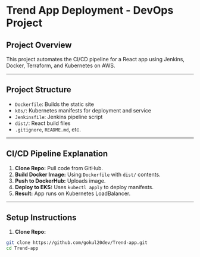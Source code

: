 # Trend App Deployment - DevOps Project

##  Project Overview
This project automates the CI/CD pipeline for a React app using Jenkins, Docker, Terraform, and Kubernetes on AWS.

---

## Project Structure

- `Dockerfile`: Builds the static site
- `k8s/`: Kubernetes manifests for deployment and service
- `Jenkinsfile`: Jenkins pipeline script
- `dist/`: React build files
- `.gitignore`, `README.md`, etc.

---

##  CI/CD Pipeline Explanation

1. **Clone Repo:** Pull code from GitHub.
2. **Build Docker Image:** Using `Dockerfile` with `dist/` contents.
3. **Push to DockerHub:** Uploads image.
4. **Deploy to EKS:** Uses `kubectl apply` to deploy manifests.
5. **Result:** App runs on Kubernetes LoadBalancer.

---

## Setup Instructions

1. **Clone Repo:**

```bash
git clone https://github.com/gokul20dev/Trend-app.git
cd Trend-app
